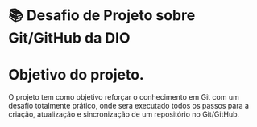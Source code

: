 # 📚 Desafio de Projeto sobre Git/GitHub da DIO

# Objetivo do projeto.

O projeto tem como objetivo reforçar o conhecimento em Git com um desafio totalmente prático, onde sera executado todos os passos para a criação, atualização e sincronização de um repositório no Git/GitHub.
